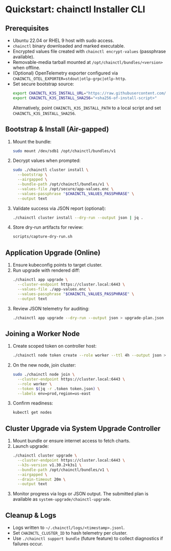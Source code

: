 # Quickstart: chainctl Installer CLI

## Prerequisites
- Ubuntu 22.04 or RHEL 9 host with sudo access.
- `chainctl` binary downloaded and marked executable.
- Encrypted values file created with `chainctl encrypt-values` (passphrase available).
- Removable-media tarball mounted at `/opt/chainctl/bundles/<version>` when offline.
- (Optional) OpenTelemetry exporter configured via `CHAINCTL_OTEL_EXPORTER=stdout|otlp-grpc|otlp-http`.
- Set secure bootstrap source:
  ```bash
  export CHAINCTL_K3S_INSTALL_URL="https://raw.githubusercontent.com/k3s-io/k3s/v1.30.2%2Bk3s1/install.sh"
  export CHAINCTL_K3S_INSTALL_SHA256="<sha256-of-install-script>"
  ```
  Alternatively, point `CHAINCTL_K3S_INSTALL_PATH` to a local script and set `CHAINCTL_K3S_INSTALL_SHA256`.

## Bootstrap & Install (Air-gapped)
1. Mount the bundle:
   ```bash
   sudo mount /dev/sdb1 /opt/chainctl/bundles/v1
   ```
2. Decrypt values when prompted:
   ```bash
   sudo ./chainctl cluster install \
     --bootstrap \
     --airgapped \
     --bundle-path /opt/chainctl/bundles/v1 \
     --values-file /opt/secure/app-values.enc \
     --values-passphrase "$CHAINCTL_VALUES_PASSPHRASE" \
     --output text
   ```
3. Validate success via JSON report (optional):
   ```bash
   ./chainctl cluster install --dry-run --output json | jq .
   ```
4. Store dry-run artifacts for review:
   ```bash
   scripts/capture-dry-run.sh
   ```

## Application Upgrade (Online)
1. Ensure kubeconfig points to target cluster.
2. Run upgrade with rendered diff:
   ```bash
   ./chainctl app upgrade \
     --cluster-endpoint https://cluster.local:6443 \
     --values-file ./app-values.enc \
     --values-passphrase "$CHAINCTL_VALUES_PASSPHRASE" \
     --output text
   ```
3. Review JSON telemetry for auditing:
   ```bash
   ./chainctl app upgrade --dry-run --output json > upgrade-plan.json
   ```

## Joining a Worker Node
1. Create scoped token on controller host:
   ```bash
   ./chainctl node token create --role worker --ttl 4h --output json > token.json
   ```
2. On the new node, join cluster:
   ```bash
   sudo ./chainctl node join \
     --cluster-endpoint https://cluster.local:6443 \
     --role worker \
     --token $(jq -r .token token.json) \
     --labels env=prod,region=us-east
   ```
3. Confirm readiness:
   ```bash
   kubectl get nodes
   ```

## Cluster Upgrade via System Upgrade Controller
1. Mount bundle or ensure internet access to fetch charts.
2. Launch upgrade:
   ```bash
   ./chainctl cluster upgrade \
     --cluster-endpoint https://cluster.local:6443 \
     --k3s-version v1.30.2+k3s1 \
     --bundle-path /opt/chainctl/bundles/v1 \
     --airgapped \
     --drain-timeout 20m \
     --output text
   ```
3. Monitor progress via logs or JSON output. The submitted plan is available as `system-upgrade/chainctl-upgrade`.

## Cleanup & Logs
- Logs written to `~/.chainctl/logs/<timestamp>.jsonl`.
- Set `CHAINCTL_CLUSTER_ID` to hash telemetry per cluster.
- Use `./chainctl support bundle` (future feature) to collect diagnostics if failures occur.
